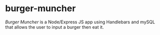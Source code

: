 # burger-muncher
*Burger Muncher* is a Node/Express JS app using Handlebars and mySQL that allows the user to input a burger then eat it. 
